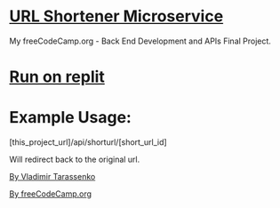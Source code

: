 # [URL Shortener Microservice](https://www.freecodecamp.org/learn/back-end-development-and-apis/back-end-development-and-apis-projects/url-shortener-microservice)
My freeCodeCamp.org - Back End Development and APIs Final Project.

# [Run on replit](https://replit.com/@VladimirTa/URL-Shortener-Microservice)

# Example Usage:
[this_project_url]/api/shorturl/[short_url_id]

Will redirect back to the original url.


[By Vladimir Tarassenko](https://www.freecodecamp.org/vladimir_ta/)

[By freeCodeCamp.org](https://www.freecodecamp.org/)
